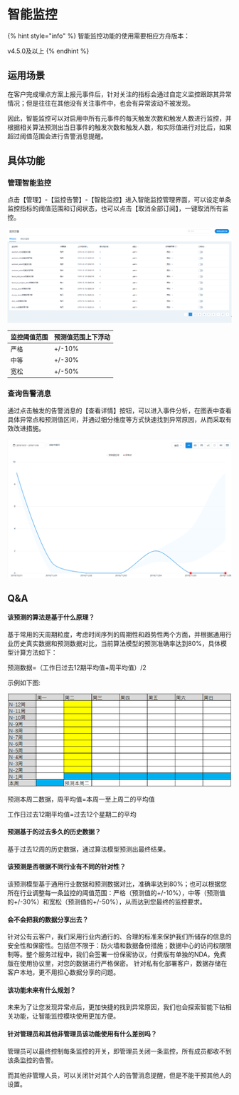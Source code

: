 # 智能监控



{% hint style="info" %}
智能监控功能的使用需要相应方舟版本： 

v4.5.0及以上
{% endhint %}

## 运用场景

在客户完成埋点方案上报元事件后，针对关注的指标会通过自定义监控跟踪其异常情况；但是往往在其他没有关注事件中，也会有异常波动不被发现。

因此，智能监控可以对启用中所有元事件的每天触发次数和触发人数进行监控，并根据相关算法预测出当日事件的触发次数和触发人数，和实际值进行对比后，如果超过阈值范围会进行告警消息提醒。

## 具体功能

### 管理智能监控

点击【管理】-【监控告警】-【智能监控】进入智能监控管理界面，可以设定单条监控指标的阈值范围和订阅状态，也可以点击【取消全部订阅】，一键取消所有监控。

![](../../../.gitbook/assets/zhi-neng-jian-kong-1.png)

| 监控阈值范围 | 预测值范围上下浮动 |
| :--- | :--- |
| 严格 | +/-10% |
| 中等 | +/-30% |
| 宽松 | +/-50% |

### 查询告警消息

通过点击触发的告警消息的【查看详情】按钮，可以进入事件分析，在图表中查看具体异常点和预测值区间，并通过细分维度等方式快速找到异常原因，从而采取有效改进措施。

![&#x544A;&#x8B66;&#x6D88;&#x606F;&#x8FDB;&#x5165;&#x4E8B;&#x4EF6;&#x5206;&#x6790;&#x8BE6;&#x60C5;](../../../.gitbook/assets/tu-pian%20%284%29.png)

## Q&A

#### 该预测的算法是基于什么原理？

基于常用的天周期粒度，考虑时间序列的周期性和趋势性两个方面，并根据通用行业历史真实数据和预测数据对比，当前算法模型的预测准确率达到80%，具体模型计算方法如下：

 预测数据=（工作日过去12期平均值+周平均值）/2 

示例如下图: 

![](../../../.gitbook/assets/tu-pian%20%281%29.png)

预测本周二数据，周平均值=本周一至上周二的平均值

工作日过去12期平均值=过去12个星期二的平均



#### 预测基于的过去多久的历史数据？

基于过去12周的历史数据，通过算法模型预测出最终结果。



#### 该预测是否根据不同行业有不同的针对性？

该预测模型基于通用行业数据和预测数据对比，准确率达到80%；也可以根据您所在行业调整每一条监控的阈值范围：严格（预测值的+/-10%），中等（预测值的+/-30%）和宽松（预测值的+/-50%），从而达到您最终的监控要求。



#### 会不会把我的数据分享出去？

针对公有云客户，我们采用行业内通行的、合理的标准来保护我们所储存的信息的安全性和保密性。包括但不限于：防火墙和数据备份措施；数据中心的访问权限限制等。整个服务过程中，我们会签署一份保密协议，付费版有单独的NDA，免费版在使用协议里，对您的数据进行严格保密。 针对私有化部署客户，数据存储在客户本地，更不用担心数据分享的问题。



#### 该功能未来有什么规划？

未来为了让您发现异常点后，更加快捷的找到异常原因，我们也会探索智能下钻相关功能，让智能监控模块使用更加方便。



#### 针对管理员和其他非管理员该功能使用有什么差别吗？

管理员可以最终控制每条监控的开关，即管理员关闭一条监控，所有成员都收不到该条监控的告警。 

而其他非管理人员，可以关闭针对其个人的告警消息提醒，但是不能干预其他人的设置。

